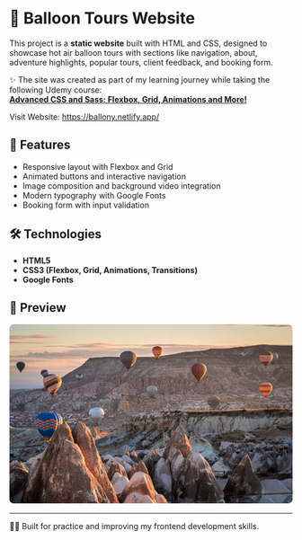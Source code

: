 # 🎈 Balloon Tours Website

This project is a **static website** built with HTML and CSS, designed to showcase hot air balloon tours with sections like navigation, about, adventure highlights, popular tours, client feedback, and booking form.

✨ The site was created as part of my learning journey while taking the following Udemy course:  
[**Advanced CSS and Sass: Flexbox, Grid, Animations and More!**](https://www.udemy.com/course-dashboard-redirect/?course_id=4661918)

Visit Website: https://ballony.netlify.app/

## 🚀 Features
- Responsive layout with Flexbox and Grid  
- Animated buttons and interactive navigation  
- Image composition and background video integration  
- Modern typography with Google Fonts  
- Booking form with input validation  

## 🛠️ Technologies
- **HTML5**  
- **CSS3 (Flexbox, Grid, Animations, Transitions)**  
- **Google Fonts**  

## 📸 Preview
![Balloon Tours Preview](images/photo-ballons-1.png)

---

👨‍💻 Built for practice and improving my frontend development skills.  
